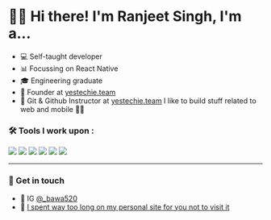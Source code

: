<!--
**perun-01/perun-01** is a ✨ _special_ ✨ repository because its `README.md` (this file) appears on your GitHub profile.

Here are some ideas to get you started:

- 🔭 I’m currently working on ...
- 🌱 I’m currently learning ...
- 👯 I’m looking to collaborate on ...
- 🤔 I’m looking for help with ...
- 💬 Ask me about ...
- 📫 How to reach me: ...
- 😄 Pronouns: ...
- ⚡ Fun fact: ...
-->

# 👋🏻 Hi there! I'm Ranjeet Singh, I'm a...

- 💻 Self-taught developer
- 📊 Focussing on React Native
- 🎓 Engineering graduate
- 📝 Founder at [yestechie.team](https://yestechie.team/)
- 🎤 Git & Github Instructor at [yestechie.team](https://yestechie.team/)
I like to build stuff related to web and mobile 💪🏼

### 🛠 Tools I work upon : 

<img src="https://img.shields.io/badge/javascript%20-%23323330.svg?&style=for-the-badge&logo=javascript&logoColor=%23F7DF1E">   <img src="https://img.shields.io/badge/html5%20-%23E34F26.svg?&style=for-the-badge&logo=html5&logoColor=white">   <img src="https://img.shields.io/badge/css3%20-%231572B6.svg?&style=for-the-badge&logo=css3&logoColor=white">   <img src="https://img.shields.io/badge/react%20-%2320232a.svg?&style=for-the-badge&logo=react&logoColor=%2361DAFB">   <img src="https://img.shields.io/badge/bootstrap%20-%23563D7C.svg?&style=for-the-badge&logo=bootstrap&logoColor=white">   <img src="https://img.shields.io/badge/GitHub-%181717.svg?&style=for-the-badge&logo=GitHub&logoColor=white">
<hr>

### 💌 Get in touch

- 📸 IG [@_bawa520](https://instagram.com/_bawa520)
- 💜 [I spent way too long on my personal site for you not to visit it](https://ranjeetsingh.me)
